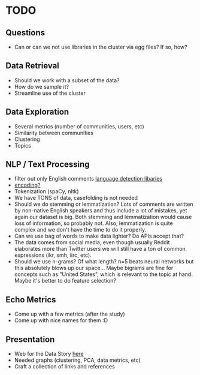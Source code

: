 # TODO

## Questions

- Can or can we not use libraries in the cluster via egg files? If so, how?

## Data Retrieval

- Should we work with a subset of the data?
- How do we sample it?
- Streamline use of the cluster

## Data Exploration

- Several metrics (number of communities, users, etc)
- Similarity between communities
- Clustering
- Topics

## NLP / Text Processing

- filter out only English comments [language detection libaries](https://github.com/shuyo/language-detection)
- [encoding?](https://www.reddit.com/r/redditdev/comments/178mk1/praw_encoding_question/)
- Tokenization (spaCy, nltk)
- We have TONS of data, casefolding is not needed
- Should we do stemming or lemmatization? Lots of comments are written by non-native English speakers and thus include a lot of mistakes, yet again our dataset is big. Both stemming and lemmatization would cause loss of information, so probably not. Also, lemmatization is quite complex and we don't have the time to do it properly.
- Can we use bag of words to make data lighter? Do APIs accept that?
- The data comes from social media, even though usually Reddit elaborates more than Twitter users we will still have a ton of common expressions (ikr, smh, iirc, etc).
- Should we use n-grams? Of what length? n=5 beats neural networks but this absolutely blows up our space... Maybe bigrams are fine for concepts such as "United States", which is relevant to the topic at hand. Maybe it's better to do feature selection?

## Echo Metrics

- Come up with a few metrics (after the study)
- Come up with nice names for them :D

## Presentation

- Web for the Data Story [here](https://project-echo-chamber.github.io/)
- Needed graphs (clustering, PCA, data metrics, etc)
- Craft a collection of links and references
